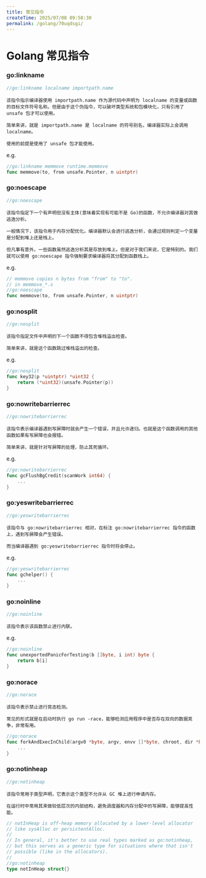 ```yaml
---
title: 常见指令
createTime: 2025/07/08 09:58:30
permalink: /golang/70uqdsgi/
---
```

# Golang 常见指令

### go:linkname

```go
//go:linkname localname importpath.name 
```

```text
该指令指示编译器使用 importpath.name 作为源代码中声明为 localname 的变量或函数的目标文件符号名称。但是由于这个伪指令，可以破坏类型系统和包模块化，只有引用了 unsafe 包才可以使用。

简单来讲，就是 importpath.name 是 localname 的符号别名，编译器实际上会调用 localname。

使用的前提是使用了 unsafe 包才能使用。
```

e.g.

```go
//go:linkname memmove runtime.memmove 
func memmove(to, from unsafe.Pointer, n uintptr) 
```

### go:noescape

```go
//go:noescape
```

```text
该指令指定下一个有声明但没有主体(意味着实现有可能不是 Go)的函数，不允许编译器对其做逃逸分析。

一般情况下，该指令用于内存分配优化。编译器默认会进行逃逸分析，会通过规则判定一个变量是分配到堆上还是栈上。

但凡事有意外，一些函数虽然逃逸分析其是存放到堆上。但是对于我们来说，它是特别的。我们就可以使用 go:noescape 指令强制要求编译器将其分配到函数栈上。
```

e.g.

```go
// memmove copies n bytes from "from" to "to". 
// in memmove_*.s 
//go:noescape 
func memmove(to, from unsafe.Pointer, n uintptr) 
```

### go:nosplit

```go
//go:nosplit
```

```text
该指令指定文件中声明的下一个函数不得包含堆栈溢出检查。

简单来讲，就是这个函数跳过堆栈溢出的检查。
```

e.g.

```go
//go:nosplit 
func key32(p *uintptr) *uint32 {
    return (*uint32)(unsafe.Pointer(p))
}
```

### go:nowritebarrierrec

```go
//go:nowritebarrierrec
```

```text
该指令表示编译器遇到写屏障时就会产生一个错误，并且允许递归。也就是这个函数调用的其他函数如果有写屏障也会报错。

简单来讲，就是针对写屏障的处理，防止其死循环。
```

e.g.

```go
//go:nowritebarrierrec 
func gcFlushBgCredit(scanWork int64) {
    ...
} 
```

### go:yeswritebarrierrec

```go
//go:yeswritebarrierrec
```

```text
该指令与 go:nowritebarrierrec 相对，在标注 go:nowritebarrierrec 指令的函数上，遇到写屏障会产生错误。

而当编译器遇到 go:yeswritebarrierrec 指令时将会停止。
```

e.g.

```go
//go:yeswritebarrierrec 
func gchelper() {
    ...
} 
```

### go:noinline

```go
//go:noinline
```

```text
该指令表示该函数禁止进行内联。
```

e.g.

```go
//go:noinline 
func unexportedPanicForTesting(b []byte, i int) byte {
    return b[i]
} 
```

### go:norace

```go
//go:norace
```

```text
该指令表示禁止进行竞态检测。

常见的形式就是在启动时执行 go run -race，能够检测应用程序中是否存在双向的数据竞争，非常有用。
```

```go
//go:norace 
func forkAndExecInChild(argv0 *byte, argv, envv []*byte, chroot, dir *byte, attr *ProcAttr, sys *SysProcAttr, pipe int) (pid int, err Errno) {
    ...
} 
```

### go:notinheap

```go
//go:notinheap
```

```text
该指令常用于类型声明，它表示这个类型不允许从 GC 堆上进行申请内存。

在运行时中常用其来做较低层次的内部结构，避免调度器和内存分配中的写屏障，能够提高性能。
```

```go
// notInHeap is off-heap memory allocated by a lower-level allocator 
// like sysAlloc or persistentAlloc. 
// 
// In general, it's better to use real types marked as go:notinheap, 
// but this serves as a generic type for situations where that isn't 
// possible (like in the allocators). 
// 
//go:notinheap 
type notInHeap struct{} 
```